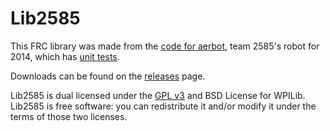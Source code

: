Lib2585
=======

This FRC library was made from the [code for aerbot](https://github.com/2585Robophiles/aerbot-champs), team 2585's robot for 2014, which has [unit tests](https://github.com/2585Robophiles/aerbot-junit).

Downloads can be found on the [releases](https://github.com/2585Robophiles/Lib2585/releases) page.

Lib2585 is dual licensed under the [GPL v3](http://www.gnu.org/licenses) and BSD License for WPILib.
Lib2585 is free software: you can redistribute it and/or modify it under the terms of those two licenses.